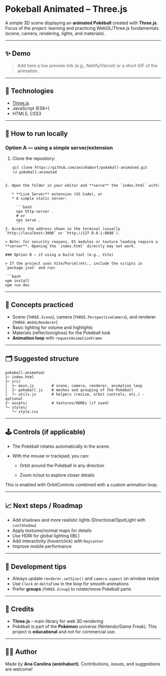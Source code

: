 # Pokeball Animated – Three.js

A simple 3D scene displaying an **animated Pokéball** created with **Three.js**.  
Focus of the project: learning and practicing WebGL/Three.js fundamentals (scene, camera, rendering, lights, and materials).

---

## ✨ Demo

> Add here a live preview link (e.g., Netlify/Vercel) or a short GIF of the animation.

---

## 🧱 Technologies

- [Three.js](https://threejs.org/)  
- JavaScript (ES6+)
- HTML5, CSS3

---

## 🔧 How to run locally

### Option A — using a simple server/extension
1. Clone the repository:
   ```bash
   git clone https://github.com/aninhabort/pokeball-animated.git
   cd pokeball-animated
```

2. Open the folder in your editor and **serve** the `index.html` with:

   * **Live Server** extension (VS Code), or
   * A simple static server:

     ```bash
     npx http-server .
     # or
     npx serve .
     ```
3. Access the address shown in the terminal (usually `http://localhost:3000` or `http://127.0.0.1:8080`).

> Note: for security reasons, ES modules or texture loading require a **server**. Opening the `index.html` directly may not work.

### Option B — if using a build tool (e.g., Vite)

> If the project uses Vite/Parcel/etc., include the scripts in `package.json` and run:

```bash
npm install
npm run dev
```

---

## 🧠 Concepts practiced

* Scene (`THREE.Scene`), camera (`THREE.PerspectiveCamera`), and renderer (`THREE.WebGLRenderer`)
* Basic lighting for volume and highlights
* Materials (reflection/gloss) for the Pokéball look
* **Animation loop** with `requestAnimationFrame`

---

## 🗂️ Suggested structure

```
pokeball-animated/
├─ index.html
├─ src/
│  ├─ main.js        # scene, camera, renderer, animation loop
│  ├─ pokeball.js    # meshes and grouping of the Pokéball
│  └─ utils.js       # helpers (resize, orbit controls, etc.) - optional
├─ assets/           # textures/HDREs (if used)
└─ styles/
   └─ style.css
```

---

## 🕹️ Controls (if applicable)

* The Pokéball rotates automatically in the scene.

* With the mouse or trackpad, you can:

   * Orbit around the Pokéball in any direction

   * Zoom in/out to explore closer details

This is enabled with OrbitControls combined with a custom animation loop.

---

## 📈 Next steps / Roadmap

* Add shadows and more realistic lights (Directional/SpotLight with `castShadow`)
* Apply textures/normal maps for details
* Use HDRI for global lighting (IBL)
* Add interactivity (hover/click) with `Raycaster`
* Improve mobile performance

---

## 🧪 Development tips

* Always update `renderer.setSize()` and `camera.aspect` on window resize
* Use `Clock` or `deltaTime` in the loop for smooth animations
* Prefer **groups** (`THREE.Group`) to rotate/move Pokéball parts

---

## 🙌 Credits

* **Three.js** – main library for web 3D rendering
* Pokéball is part of the **Pokémon** universe (Nintendo/Game Freak).
  This project is **educational** and not for commercial use.

---

## 👩‍💻 Author

Made by **Ana Carolina (aninhabort)**.
Contributions, issues, and suggestions are welcome!
